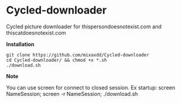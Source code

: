 # Cycled-downloader
Cycled picture downloader for thispersondoesnotexist.com and thiscatdoesnotexist.com

<b>Installation</b>
```
git clone https://github.com/mixaxdd/Cycled-downloader
cd Cycled-downloader/ && chmod +x *.sh
./download.sh
```
<b>Note</b>

You can use screen for connect to closed session.
Ex startup: screen NameSession; screen -r NameSession; ./download.sh

